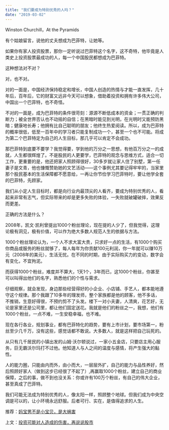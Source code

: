 ```yaml
---
title: "我们要成为特别优秀的人吗？"
date: "2019-03-02"
---
```


Winston Churchill，At the Pyramids

有个姑娘留言，说他的丈夫想成为巴菲特，让她等。

如果你有家人投资股票，那你一定听说过巴菲特这个名字，这不奇特，他毕竟是人类史上投资股票最成功的人，每一个中国股民都想成为巴菲特。

这种想法对不对？

对，也不对。

对的一面是，中国经济保持稳定和增长，中国人创造的热情与才能一直发挥，几十年后，百年后，它的财富又远非今天可以想象，借助着投资和拥有许多伟大公司，中国出一个巴菲特，也不奇怪。

不对的一面是，成为巴菲特的条件很苛刻：源源不断低成本的资金；一贯正确的判断力；被全世界否认也不动摇的自信；在黑暗时能见到光明，在光明时又能预防黑暗；健康地长寿；他拥有比自己聪明的朋友；他终生热爱阅读。所以，成为巴菲特的概率很低，低至一百年中的学习者只能复制成功一个，甚至一个也不可能。将成为第二个巴菲特定为自己的人生目标，那几乎可以肯定不会成功。

那巴菲特到底要不要学？我觉得要，学到他的万分之一思想，有他百万分之一的成就，人生都很辉煌了。不是股民的人更要学，巴菲特的观念与思维方式，适合一切工作，更重要的是，他还把家人照顾得很好，30多岁就让家人住了别墅，第一任妻子是文青，他也慷慨赞助她的文艺活动——这个事例尤其要记得牢牢的，当家里那个股民基本的生活保障都不愿意给，一再让你节俭学习巴菲特时，要让他学全套的巴菲特，先顾家。

我们从小定人生目标时，都是向行业内最顶尖的人看齐，要成为特别优秀的人，看起来非常有志气，但实际带来的却是更多失败的体验，一失败就破罐破摔，效果反而更差。

正确的方法是什么？

2008年，凯文·凯利曾提出1000个粉丝理论，现在提的人少了，但我觉得，这理论极有洞见，极有价值，可以作为绝大多数人规范人生的依据与方法。

1000个粉丝理论认为，一个人不求大富大贵，只求好一点的生活，有1000个购买你商品或服务的粉丝就够了，每人每年为你贡献100元利润，你一年就可以赚10万元（2008年的美元），生活无忧。在不同的时期，由于实际购买力的变动，数字会有变化，不宜拘泥。

而获得1000个粉丝，难度并不算大，1天1个，3年而已，这1000个粉丝，你甚至可以叫得出他们的名字，熟悉他们的个性与需求。

仔细观察，就会发现，身边那些经营得好的小企业、小店铺、手艺人，都本能地遵守这个规律。那个我跟了10多年的理发师，整个家族都是他的顾客，他不多话，不推销，生意好得很，不预约剪不了头发。楼下一对小夫妻，人清爽，花艺好，无论是家里还是公司里，都让他们固定送花。我就是他们的粉丝之一，我想，他们有1000个粉丝，一点不难，一生安稳幸福，也不难。

现在各行各业，规划事业，都有巴菲特化的趋势，要有上市计划，要市场第一，粉丝至少几千万，没有这些，感觉话都不敢说。大多数人，就是这样把自己玩死的。

从只有几千居民的小镇出发的山姆·沃尔顿说过，一家小五金店，只要店主用心服务，巨无霸沃尔玛打不过他。他知道人与人之间的温度与感情，将产生强大的黏性。

人的能力圈，只能由内而外，由小而大，一层层外扩，自己的能力与品性养好，然后照顾好家人（做到这步已经很了不起了）,再赢取1000个粉丝，建立自己的商业保障，之后的事，做不到也没关系：你或许有100万个粉丝，有自己的伟大企业，甚至真成了巴菲特。

我们可能无法成为特别优秀的人，像太阳一样，照顾整个地球。但我们成为中央空调是可以的，让小环境永远舒服。后者可行、实在，是值得追求的人生。

推荐：[妈宝男不是小宝贝，是大祸害](http://mp.weixin.qq.com/s?__biz=MjM5NDU0Mjk2MQ==&mid=2651625822&idx=1&sn=80863866f120f02dfa8ef31b165320c1&chksm=bd7e1d408a099456faad018ef914e937b7fb01182efec0d616c6c921b5cf7443875ee2ecc487&scene=21#wechat_redirect)

上文：[投资可能对人造成的伤害，再说说股市](http://mp.weixin.qq.com/s?__biz=MjM5NDU0Mjk2MQ==&mid=2651632726&idx=1&sn=22a9007c0aec9cae7764b9caf76822e8&chksm=bd7e30488a09b95e65be084ba3fde2b1b5f6404de8f7c3a5c2c8d02113ba4b3b54c87e473713&scene=21#wechat_redirect)
